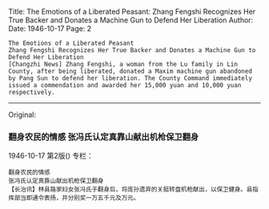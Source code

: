 Title: The Emotions of a Liberated Peasant: Zhang Fengshi Recognizes Her True Backer and Donates a Machine Gun to Defend Her Liberation
Author:
Date: 1946-10-17
Page: 2

    The Emotions of a Liberated Peasant
    Zhang Fengshi Recognizes Her True Backer and Donates a Machine Gun to Defend Her Liberation
    [Changzhi News] Zhang Fengshi, a woman from the Lu family in Lin County, after being liberated, donated a Maxim machine gun abandoned by Pang Sun to defend her liberation. The County Command immediately issued a commendation and awarded her 15,000 yuan and 10,000 yuan respectively.



<hr /> 

Original: 


### 翻身农民的情感  张冯氏认定真靠山献出机枪保卫翻身

1946-10-17
第2版()
专栏：

    翻身农民的情感
    张冯氏认定真靠山献出机枪保卫翻身
    【长治讯】林县路家妇女张冯氏于翻身后，将庞孙遗弃的关挺转盘机枪献出，以保卫健身。县指挥部当即通令表扬，并分别奖一万五千元及万元。
